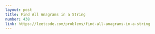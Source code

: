```yaml
---
layout: post
title: Find All Anagrams in a String
number: 438
link: https://leetcode.com/problems/find-all-anagrams-in-a-string
---
```

